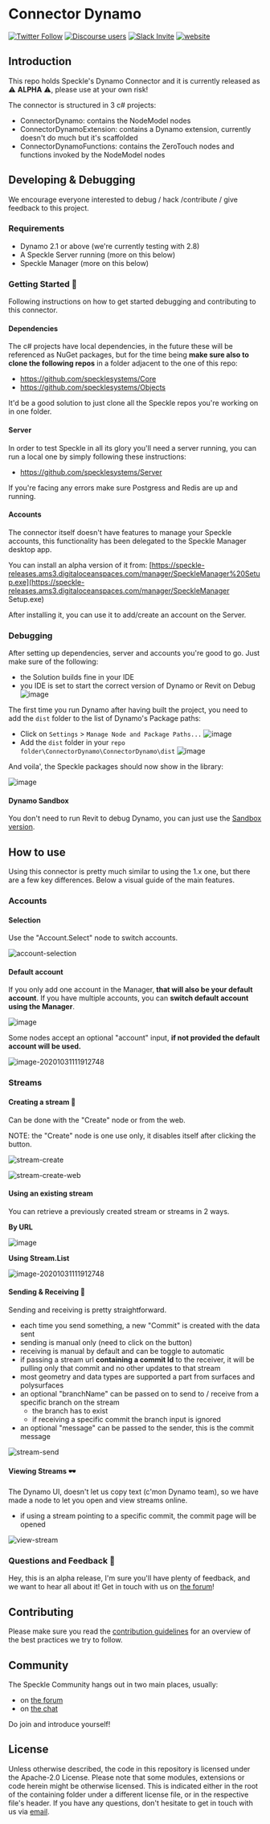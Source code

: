 # Connector Dynamo

[![Twitter Follow](https://img.shields.io/twitter/follow/SpeckleSystems?style=social)](https://twitter.com/SpeckleSystems) [![Discourse users](https://img.shields.io/discourse/users?server=https%3A%2F%2Fdiscourse.speckle.works&style=flat-square)](https://discourse.speckle.works)
[![Slack Invite](https://img.shields.io/badge/-slack-grey?style=flat-square&logo=slack)](https://speckle-works.slack.com/join/shared_invite/enQtNjY5Mzk2NTYxNTA4LTU4MWI5ZjdhMjFmMTIxZDIzOTAzMzRmMTZhY2QxMmM1ZjVmNzJmZGMzMDVlZmJjYWQxYWU0MWJkYmY3N2JjNGI) [![website](https://img.shields.io/badge/www-speckle.systems-royalblue?style=flat-square)](https://speckle.systems)



## Introduction

This repo holds Speckle's Dynamo Connector and it is currently released as ⚠ **ALPHA** ⚠, please use at your own risk!

The connector is structured in 3 c# projects:

- ConnectorDynamo: contains the NodeModel nodes
- ConnectorDynamoExtension: contains a Dynamo extension, currently doesn't do much but it's scaffolded
- ConnectorDynamoFunctions: contains the ZeroTouch nodes and functions invoked by the NodeModel nodes



## Developing & Debugging

We encourage everyone interested to debug / hack /contribute / give feedback to this project.



### Requirements

- Dynamo 2.1 or above (we're currently testing with 2.8)
- A Speckle Server running (more on this below)
- Speckle Manager (more on this below)



### Getting Started 🏁

Following instructions on how to get started debugging and contributing to this connector.

#### Dependencies

The c# projects have local dependencies, in the future these will be referenced as NuGet packages, but for the time being **make sure also to clone the following repos** in a folder adjacent to the one of this repo:

- https://github.com/specklesystems/Core
- https://github.com/specklesystems/Objects

It'd be a good solution to just clone all the Speckle repos you're working on in one folder.

#### Server

In order to test Speckle in all its glory you'll need a server running, you can run a local one by simply following these instructions:

- https://github.com/specklesystems/Server

If you're facing any errors make sure Postgress and Redis are up and running. 

#### Accounts

The connector itself doesn't have features to manage your Speckle accounts, this functionality has been delegated to the Speckle Manager desktop app.

You can install an alpha version of it from: [https://speckle-releases.ams3.digitaloceanspaces.com/manager/SpeckleManager%20Setup.exe](https://speckle-releases.ams3.digitaloceanspaces.com/manager/SpeckleManager Setup.exe)

After installing it, you can use it to add/create an account on the Server.



### Debugging

After setting up dependencies, server and accounts you're good to go. Just make sure of the following:

- the Solution builds fine in your IDE
- you IDE is set to start the correct version of Dynamo or Revit on Debug
  ![image](https://user-images.githubusercontent.com/2679513/97479008-a666e400-1949-11eb-983a-3fccc066b597.png)

The first time you run Dynamo after having built the project, you need to add the `dist` folder to the list of Dynamo's Package paths:

- Click on `Settings` > `Manage Node and Package Paths...`
  ![image](https://user-images.githubusercontent.com/2679513/97480730-baabe080-194b-11eb-92e8-0655a9765b3a.png)
- Add the `dist` folder in your `repo folder\ConnectorDynamo\ConnectorDynamo\dist` 
  ![image](https://user-images.githubusercontent.com/2679513/97480369-35c0c700-194b-11eb-994a-3f03ee55ebee.png)



And voila', the Speckle packages should now show in the library:

![image](https://user-images.githubusercontent.com/2679513/97480950-03639980-194c-11eb-8474-7d14a427ecc0.png)



#### Dynamo Sandbox

You don't need to run Revit to debug Dynamo, you can just use the [Sandbox version](https://dynamobim.org/download/).



## How to use

Using this connector is pretty much similar to using the 1.x one, but there are a few key differences. Below a visual guide of the main features.



### Accounts

#### Selection

Use the "Account.Select" node to switch accounts.

![account-selection](https://user-images.githubusercontent.com/2679513/97777914-38016c00-1b6b-11eb-8988-85d5a166fe5a.gif)

#### Default account

If you only add one account in the Manager, **that will also be your default account**. If you have multiple accounts, you can **switch default account using the Manager**.

![image](https://user-images.githubusercontent.com/2679513/97778543-c4159280-1b6f-11eb-924e-04b3fb1ed3e0.png)



Some nodes accept an optional "account" input, **if not provided the default account will be used.**

![image-20201031111912748](https://user-images.githubusercontent.com/2679513/97778555-da235300-1b6f-11eb-9c24-aa50908fcacf.png)



### Streams

#### **Creating a stream** 🌊

Can be done with the "Create" node or from the web.

NOTE: the "Create" node is one use only, it disables itself after clicking the button.

![stream-create](https://user-images.githubusercontent.com/2679513/97777062-61b79480-1b65-11eb-8035-dbc1dcf6053e.gif)

![stream-create-web](https://user-images.githubusercontent.com/2679513/97777103-c4a92b80-1b65-11eb-91e7-6ded86b59eb8.gif)

#### Using an existing stream

You can retrieve a previously created stream or streams in 2 ways.

**By URL**

![image](https://user-images.githubusercontent.com/2679513/97777656-9af20380-1b69-11eb-91c8-b543d8837e6a.png)



**Using Stream.List** 

![image-20201031111912748](https://user-images.githubusercontent.com/2679513/97778555-da235300-1b6f-11eb-9c24-aa50908fcacf.png)



#### Sending & Receiving 📩

Sending and receiving is pretty straightforward. 

- each time you send something, a new "Commit" is created with the data sent
- sending is manual only (need to click on the button)
- receiving is manual by default and can be toggle to automatic
- if passing a stream url **containing a commit Id** to the receiver, it will be pulling only that commit and no other updates to that stream
- most geometry and data types are supported a part from surfaces and polysurfaces
- an optional "branchName" can be passed on to send to / receive from a specific branch on the stream
  - the branch has to exist
  - if receiving a specific commit the branch input is ignored
- an optional "message" can be passed to the sender, this is the commit message

![stream-send](https://user-images.githubusercontent.com/2679513/97778157-2c16a980-1b6d-11eb-8bee-805db5f54258.gif)

#### Viewing Streams 🕶

The Dynamo UI, doesn't let us copy text (c'mon Dynamo team), so we have made a node to let you open and view streams online.

- if using a stream pointing to a specific commit, the commit page will be opened

  

![view-stream](https://user-images.githubusercontent.com/2679513/97778366-a136ae80-1b6e-11eb-8123-b7701ab6678c.gif)



### Questions and Feedback 💬

Hey, this is an alpha release, I'm sure you'll have plenty of feedback, and we want to hear all about it! Get in touch with us on [the forum](https://discourse.speckle.works)! 



## Contributing

Please make sure you read the [contribution guidelines](.github/CONTRIBUTING.md) for an overview of the best practices we try to follow.



## Community

The Speckle Community hangs out in two main places, usually:

- on [the forum](https://discourse.speckle.works)
- on [the chat](https://speckle-works.slack.com/join/shared_invite/enQtNjY5Mzk2NTYxNTA4LTU4MWI5ZjdhMjFmMTIxZDIzOTAzMzRmMTZhY2QxMmM1ZjVmNzJmZGMzMDVlZmJjYWQxYWU0MWJkYmY3N2JjNGI)

Do join and introduce yourself!



## License

Unless otherwise described, the code in this repository is licensed under the Apache-2.0 License. Please note that some modules, extensions or code herein might be otherwise licensed. This is indicated either in the root of the containing folder under a different license file, or in the respective file's header. If you have any questions, don't hesitate to get in touch with us via [email](mailto:hello@speckle.systems).
